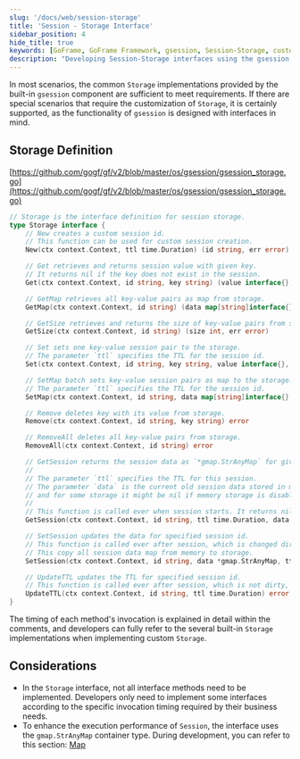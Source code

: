 ```yaml
---
slug: '/docs/web/session-storage'
title: 'Session - Storage Interface'
sidebar_position: 4
hide_title: true
keywords: [GoFrame, GoFrame Framework, gsession, Session-Storage, custom storage, interface development, Storage interface, TTL, gmap, session management]
description: "Developing Session-Storage interfaces using the gsession component in the GoFrame framework. The built-in Storage implementation within the component can meet the needs of most business scenarios. Developers can also customize session storage according to specific cases. The article describes in detail the definition of the Storage interface and its invocation timing. To improve session performance, it is recommended to use the gmap container type. This guide will help developers better implement and optimize storage interfaces."
---
```


In most scenarios, the common `Storage` implementations provided by the built-in `gsession` component are sufficient to meet requirements. If there are special scenarios that require the customization of `Storage`, it is certainly supported, as the functionality of `gsession` is designed with interfaces in mind.

## Storage Definition

[https://github.com/gogf/gf/v2/blob/master/os/gsession/gsession_storage.go](https://github.com/gogf/gf/v2/blob/master/os/gsession/gsession_storage.go)

```go
// Storage is the interface definition for session storage.
type Storage interface {
    // New creates a custom session id.
    // This function can be used for custom session creation.
    New(ctx context.Context, ttl time.Duration) (id string, err error)

    // Get retrieves and returns session value with given key.
    // It returns nil if the key does not exist in the session.
    Get(ctx context.Context, id string, key string) (value interface{}, err error)

    // GetMap retrieves all key-value pairs as map from storage.
    GetMap(ctx context.Context, id string) (data map[string]interface{}, err error)

    // GetSize retrieves and returns the size of key-value pairs from storage.
    GetSize(ctx context.Context, id string) (size int, err error)

    // Set sets one key-value session pair to the storage.
    // The parameter `ttl` specifies the TTL for the session id.
    Set(ctx context.Context, id string, key string, value interface{}, ttl time.Duration) error

    // SetMap batch sets key-value session pairs as map to the storage.
    // The parameter `ttl` specifies the TTL for the session id.
    SetMap(ctx context.Context, id string, data map[string]interface{}, ttl time.Duration) error

    // Remove deletes key with its value from storage.
    Remove(ctx context.Context, id string, key string) error

    // RemoveAll deletes all key-value pairs from storage.
    RemoveAll(ctx context.Context, id string) error

    // GetSession returns the session data as `*gmap.StrAnyMap` for given session id from storage.
    //
    // The parameter `ttl` specifies the TTL for this session.
    // The parameter `data` is the current old session data stored in memory,
    // and for some storage it might be nil if memory storage is disabled.
    //
    // This function is called ever when session starts. It returns nil if the TTL is exceeded.
    GetSession(ctx context.Context, id string, ttl time.Duration, data *gmap.StrAnyMap) (*gmap.StrAnyMap, error)

    // SetSession updates the data for specified session id.
    // This function is called ever after session, which is changed dirty, is closed.
    // This copy all session data map from memory to storage.
    SetSession(ctx context.Context, id string, data *gmap.StrAnyMap, ttl time.Duration) error

    // UpdateTTL updates the TTL for specified session id.
    // This function is called ever after session, which is not dirty, is closed.
    UpdateTTL(ctx context.Context, id string, ttl time.Duration) error
}
```

The timing of each method's invocation is explained in detail within the comments, and developers can fully refer to the several built-in `Storage` implementations when implementing custom `Storage`.

## Considerations

- In the `Storage` interface, not all interface methods need to be implemented. Developers only need to implement some interfaces according to the specific invocation timing required by their business needs.
- To enhance the execution performance of `Session`, the interface uses the `gmap.StrAnyMap` container type. During development, you can refer to this section: [Map](../../组件列表/数据结构/字典类型-gmap/字典类型-gmap.md)